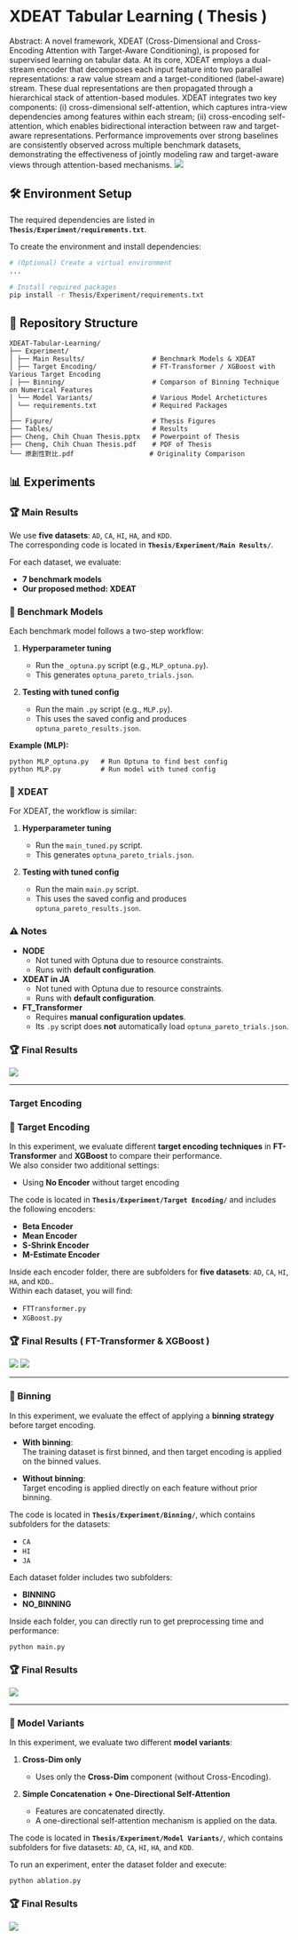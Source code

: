 # XDEAT Tabular Learning ( Thesis )
Abstract: A novel framework, XDEAT (Cross-Dimensional and Cross-Encoding Attention with Target-Aware Conditioning), is proposed for supervised learning on tabular data.  At its core, XDEAT employs a dual-stream encoder that decomposes each input feature into two parallel representations: a raw value stream and a target-conditioned (label-aware) stream. These dual representations are then propagated through a hierarchical stack of attention-based modules. XDEAT integrates two key components: (i) cross-dimensional self-attention, which captures intra-view dependencies among features within each stream; (ii) cross-encoding self-attention, which enables bidirectional interaction between raw and target-aware representations. Performance improvements over strong baselines are consistently observed across multiple benchmark datasets, demonstrating the effectiveness of jointly modeling raw and target-aware views through attention-based mechanisms.
![](Tables/XDEAT_Pipeline.png)

## 🛠 Environment Setup
The required dependencies are listed in **`Thesis/Experiment/requirements.txt`**.  

To create the environment and install dependencies:  

```bash
# (Optional) Create a virtual environment
...

# Install required packages
pip install -r Thesis/Experiment/requirements.txt
```

## 📂 Repository Structure
```
XDEAT-Tabular-Learning/
├── Experiment/                   
│ ├── Main Results/                 # Benchmark Models & XDEAT
│ ├── Target Encoding/              # FT-Transformer / XGBoost with Various Target Encoding
│ ├── Binning/                      # Comparson of Binning Technique on Numerical Features 
│ └── Model Variants/               # Various Model Archetictures
│ └── requirements.txt              # Required Packages
│
├── Figure/                         # Thesis Figures
├── Tables/                         # Results  
├── Cheng, Chih Chuan Thesis.pptx   # Powerpoint of Thesis 
├── Cheng, Chih Chuan Thesis.pdf    # PDF of Thesis
└── 原創性對比.pdf                   # Originality Comparison 
```

## 📊 Experiments
### 🏆 Main Results
We use **five datasets**: `AD`, `CA`, `HI`, `HA`, and `KDD`.  
The corresponding code is located in **`Thesis/Experiment/Main Results/`**.  

For each dataset, we evaluate:  
- **7 benchmark models**  
- **Our proposed method: XDEAT**  

### 🔹 Benchmark Models
Each benchmark model follows a two-step workflow:  

1. **Hyperparameter tuning**  
   - Run the `_optuna.py` script (e.g., `MLP_optuna.py`).  
   - This generates `optuna_pareto_trials.json`.  

2. **Testing with tuned config**  
   - Run the main `.py` script (e.g., `MLP.py`).  
   - This uses the saved config and produces `optuna_pareto_results.json`.  

**Example (MLP):**
```
python MLP_optuna.py   # Run Optuna to find best config
python MLP.py          # Run model with tuned config
```

### 🔹 XDEAT
For XDEAT, the workflow is similar:

1. **Hyperparameter tuning**  
   - Run the `main_tuned.py` script.  
   - This generates `optuna_pareto_trials.json`.  

2. **Testing with tuned config**  
   - Run the main `main.py` script.  
   - This uses the saved config and produces `optuna_pareto_results.json`.
  
### ⚠️ Notes
- **NODE**  
  - Not tuned with Optuna due to resource constraints.  
  - Runs with **default configuration**.  
- **XDEAT in JA**  
  - Not tuned with Optuna due to resource constraints.  
  - Runs with **default configuration**.  
- **FT_Transformer**  
  - Requires **manual configuration updates**.  
  - Its `.py` script does **not** automatically load `optuna_pareto_trials.json`.  

### 🏆 Final Results
![](Tables/Main_Results.png)

---
### Target Encoding
### 🎯 Target Encoding

In this experiment, we evaluate different **target encoding techniques** in **FT-Transformer** and **XGBoost** to compare their performance.  
We also consider two additional settings:  
- Using **No Encoder** without target encoding  

The code is located in **`Thesis/Experiment/Target Encoding/`** and includes the following encoders:  
- **Beta Encoder**  
- **Mean Encoder**  
- **S-Shrink Encoder**  
- **M-Estimate Encoder**  

Inside each encoder folder, there are subfolders for **five datasets**: `AD`, `CA`, `HI`, `HA`, and `KDD`..  
Within each dataset, you will find:  
- `FTTransformer.py`  
- `XGBoost.py`  

### 🏆 Final Results ( FT-Transformer & XGBoost )
![](Tables/FTTransformer_Target_Encoding.png)
![](Tables/XGBoost_Target_Encoding.png)

---
### 🧩 Binning

In this experiment, we evaluate the effect of applying a **binning strategy** before target encoding.  

- **With binning**:  
  The training dataset is first binned, and then target encoding is applied on the binned values.  

- **Without binning**:  
  Target encoding is applied directly on each feature without prior binning.  

The code is located in **`Thesis/Experiment/Binning/`**, which contains subfolders for the datasets:  
- `CA`  
- `HI`  
- `JA`  

Each dataset folder includes two subfolders:  
- **BINNING**  
- **NO_BINNING**  

Inside each folder, you can directly run to get preprocessing time and performance:  
```
python main.py
```

### 🏆 Final Results
![](Tables/Binning.png)

---
### 🔀 Model Variants

In this experiment, we evaluate two different **model variants**:

1. **Cross-Dim only**  
   - Uses only the **Cross-Dim** component (without Cross-Encoding).  

2. **Simple Concatenation + One-Directional Self-Attention**  
   - Features are concatenated directly.  
   - A one-directional self-attention mechanism is applied on the data.  

The code is located in **`Thesis/Experiment/Model Variants/`**, which contains subfolders for five datasets: `AD`, `CA`, `HI`, `HA`, and `KDD`.  

To run an experiment, enter the dataset folder and execute:  
```
python ablation.py
```

### 🏆 Final Results
![](Tables/Model_Variants.png)


